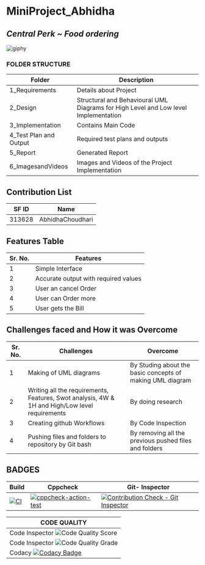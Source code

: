# MiniProject_Abhidha
## *Central Perk ~ Food ordering*
![giphy](https://user-images.githubusercontent.com/86190226/125441885-d970875d-3ec8-4274-b953-45a454cd5f85.gif)
### FOLDER STRUCTURE
| Folder  | Description  |
|--- |--- |
| 1_Requirements | Details about Project |
| 2_Design | Structural and Behavioural UML Diagrams for High Level and Low level Implementation |
| 3_Implementation | Contains Main Code |
| 4_Test Plan and Output | Required test plans and outputs |
| 5_Report | Generated Report |
| 6_ImagesandVideos | Images and Videos of the Project Implementation |

## Contribution List

| SF ID  | Name          | 
|---     |---            |
| 313628 | AbhidhaChoudhari | 

## Features Table 

|Sr. No. | Features |
|--- |--- |
|1 | Simple Interface |
|2 | Accurate output with required values |
|3 | User an cancel Order |
|4 | User can Order more |
|5 | User gets the Bill |

## Challenges faced and How it was Overcome

| Sr. No. | Challenges | Overcome |
|--- |--- |--- |
|1 | Making of UML diagrams | By Studing about the basic concepts of making UML diagram |
|2 | Writing all the requirements, Features, Swot analysis, 4W & 1H and High/Low level requirements | By doing research |
|3 | Creating github Workflows | By Code Inspection |
|4 | Pushing files and folders to repository by Git bash | By removing all the previous pushed files and folders |


## BADGES 

|Build     |    Cppcheck | Git- Inspector|
|--------- |-------------|-------------- |
|[![CI](https://github.com/AbhidhaChoudhari/MiniProject_Abhidha/actions/workflows/c-cpp1.yml/badge.svg)](https://github.com/AbhidhaChoudhari/MiniProject_Abhidha/actions/workflows/c-cpp1.yml) |[![cppcheck-action-test](https://github.com/AbhidhaChoudhari/MiniProject_Abhidha/actions/workflows/cpp_check.yml/badge.svg)](https://github.com/AbhidhaChoudhari/MiniProject_Abhidha/actions/workflows/cpp_check.yml) | [![Contribution Check - Git Inspector](https://github.com/AbhidhaChoudhari/MiniProject_Abhidha/actions/workflows/Git_Inspector.yml/badge.svg)](https://github.com/AbhidhaChoudhari/MiniProject_Abhidha/actions/workflows/Git_Inspector.yml) | 


|CODE QUALITY              |                                                              
|-----------------------------------------------------------------------------------------|
|Code Inspector ![Code Quality Score](https://www.code-inspector.com/project/25049/score/svg)     |             
|Code Inspector ![Code Quality Grade](https://www.code-inspector.com/project/25049/status/svg)|
|Codacy [![Codacy Badge](https://app.codacy.com/project/badge/Grade/e3524e62ad904ed2a6359f354f1058a7)](https://www.codacy.com/gh/AbhidhaChoudhari/MiniProject_Abhidha/dashboard?utm_source=github.com&amp;utm_medium=referral&amp;utm_content=AbhidhaChoudhari/MiniProject_Abhidha&amp;utm_campaign=Badge_Grade)|
              


